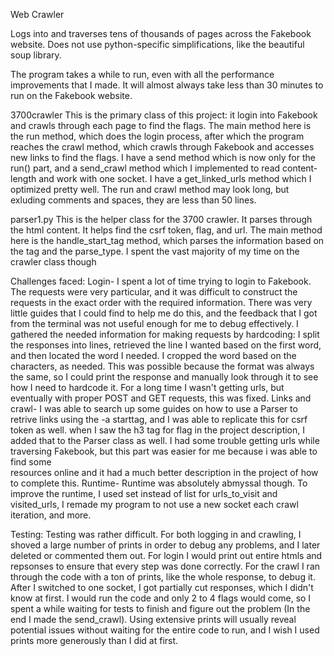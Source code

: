 Web Crawler 

Logs into and traverses tens of thousands of pages across the Fakebook website. Does not use python-specific simplifications, like the beautiful soup library.

The program takes a while to run, even with all the performance improvements that I made. It will almost always take less than 30 minutes to run on the Fakebook website.

3700crawler
This is the primary class of this project: it login into Fakebook and crawls through each page to find the flags. The main method 
here is the run method, which does the login process, after which the program reaches the crawl method, which crawls through 
Fakebook and accesses new links to find the flags. I have a send method which is now only for the run() part, and a send_crawl method which I implemented to read content-length and work with one socket. I have a get_linked_urls method which I optimized pretty well. The run and crawl method may look long, but exluding comments and spaces, they are less than 50 lines.

parser1.py
This is the helper class for the 3700 crawler. It parses through the html content. It helps find the csrf token, flag, and url.
The main method here is the handle_start_tag method, which parses the information based on the tag and the parse_type. I spent the vast majority of my time on the crawler class though

Challenges faced:
Login-
I spent a lot of time trying to login to Fakebook. The requests were very particular, and it was difficult to construct the
requests in the exact order with the required information. There was very little guides that I could find to help me do this,
and the feedback that I got from the terminal was not useful enough for me to debug effectively. I gathered the needed 
information for making requests by hardcoding: I split the responses into lines, retrieved the line I wanted based on the first 
word, and then located the word I needed. I cropped the word based on the characters, as needed. This was possible because the 
format was always the same, so I could print the response and manually look through it to see how I need to hardcode it. For a 
long time I wasn't getting urls, but eventually with proper POST and GET requests, this was fixed. 
Links and crawl-
I was able to search up some guides on how to use a Parser to retrive links using the -a starttag, and I was able to replicate 
this for csrf token as well. when I saw the h3 tag for flag in the project description, I added that to the Parser class as well.
I had some trouble getting urls while traversing Fakebook, but this part was easier for me because i was able to find some  
resources online and it had a much better description in the project of how to complete this. 
Runtime-
Runtime was absolutely abmyssal though. To improve the runtime, I used set instead of list for urls_to_visit and visited_urls, I remade my program to not use a new socket each crawl iteration, and more.

Testing:
Testing was rather difficult. For both logging in and crawling, I shoved a large number of prints in order to debug any problems, and I later deleted or commented them out. For login I would print out entire htmls and repsonses to ensure that every step was done correctly. For the crawl I ran through the code with a ton of prints, like the whole response, to debug it. After I switched to one socket, I got partially cut responses, which I didn't know at first. I would run the code and only 2 to 4 flags would come, so I spent a while waiting for tests to finish and figure out the problem (In the end I made the send_crawl). Using extensive prints will usually reveal potential issues without waiting for the entire code to run, and I wish I used prints more generously than I did at first.
